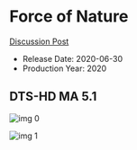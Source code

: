 # Force of Nature

[Discussion Post](https://www.avsforum.com/threads/bass-eq-for-filtered-movies.2995212/post-59827314)

* Release Date: 2020-06-30
* Production Year: 2020

## DTS-HD MA 5.1

![img 0](https://i.imgur.com/SCtp3pe.jpg)

![img 1](https://i.imgur.com/XOzY3ex.png)

